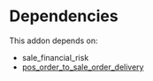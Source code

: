 # Dependencies

This addon depends on:

- sale_financial_risk
- [pos_order_to_sale_order_delivery](../../odoo-bringout-oca-pos-pos_order_to_sale_order_delivery)
